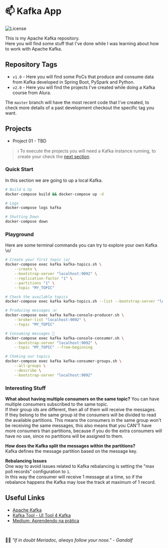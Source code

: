 # 📫 Kafka App

![License](https://img.shields.io/github/license/avcaliani/kafka-app?logo=apache&color=lightseagreen)

This is my Apache Kafka repository.  
Here you will find some stuff that I've done while I was learning about how to work with Apache Kafka.

## Repository Tags

- `v1.0` - Here you will find some PoCs that produce and consume data from Kafka developed in Spring Boot, PySpark and Python.
- `v2.0` - Here you will find the projects I've created while doing a Kafka course from Alura.

The `master` branch will have the most recent code that I've created, to check more details of a past development checkout the specific tag you want.

## Projects

- Project 01 - TBD

> ℹ️ To execute the projects you will need a Kafka instance running, to create your check the [next section](#quick-start).

### Quick Start

In this section we are going to up a local Kafka.

```bash
# Build & Up
docker-compose build && docker-compose up -d

# Logs
docker-compose logs kafka

# Shutting Down
docker-compose down
```

### Playground

Here are some terminal commands you can try to explore your own Kafka \o/

```bash
# Create your first topic \o/
docker-compose exec kafka kafka-topics.sh \
    --create \
    --bootstrap-server "localhost:9092" \
    --replication-factor "1" \
    --partitions "1" \
    --topic "MY_TOPIC"

# Check the available topics
docker-compose exec kafka kafka-topics.sh --list --bootstrap-server "localhost:9092"

# Producing messages ✉️
docker-compose exec kafka kafka-console-producer.sh \
    --broker-list "localhost:9092" \
    --topic "MY_TOPIC"

# Consuming messages 🔎
docker-compose exec kafka kafka-console-consumer.sh \
    --bootstrap-server "localhost:9092" \
    --topic "MY_TOPIC" --from-beginning

# Cheking our topics
docker-compose exec kafka kafka-consumer-groups.sh \
    --all-groups \
    --describe \
    --bootstrap-server "localhost:9092"
```

### Interesting Stuff

**What about having multiple consumers on the same topic?**
You can have multiple consumers subscribed to the same topic.  
If their group ids are different, then all of them will receive the messages.  
If they belong to the same group id the consumers will be divided to read the available partitions. This means the consumers in the same group won't be receiving the same messages, this also means that you CAN'T have more consumers than partitions, because if you do the extra consumers will have no use, since no partitions will be assigned to them.

**How does the Kafka split the messages within the partitions?**  
Kafka defines the message partition based on the message key.

**Rebalancing Issues**  
One way to avoid issues related to Kafka rebalancing is setting the "max poll records" configuration to `1`.  
In this way the consumer will receive 1 message at a time, so if the rebalance happens the Kafka may lose the track at maximum of 1 record.

## Useful Links

- [Apache Kafka](https://kafka.apache.org/downloads)
- [Kafka Tool - UI Tool 4 Kafka](https://www.kafkatool.com/download.html)
- [Medium: Aprendendo na prática](https://medium.com/trainingcenter/apache-kafka-codifica%C3%A7%C3%A3o-na-pratica-9c6a4142a08f)

<br/>

🧙‍♂️ _"If in doubt Meriadoc, always follow your nose." - Gandalf_

